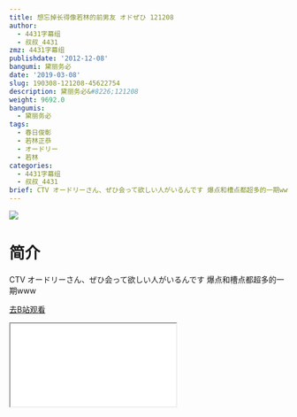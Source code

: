 ```yaml
---
title: 想忘掉长得像若林的前男友 オドぜひ 121208
author:
  - 4431字幕组
  - 叔叔_4431
zmz: 4431字幕组
publishdate: '2012-12-08'
bangumi: 黛丽务必
date: '2019-03-08'
slug: 190308-121208-45622754
description: 黛丽务必&#8226;121208
weight: 9692.0
bangumis:
  - 黛丽务必
tags:
  - 春日俊彰
  - 若林正恭
  - オードリー
  - 若林
categories:
  - 4431字幕组
  - 叔叔_4431
brief: CTV オードリーさん、ぜひ会って欲しい人がいるんです 爆点和槽点都超多的一期www
---
```

![](https://i.imgur.com/RZKVTcW.jpg)
# 简介  
CTV オードリーさん、ぜひ会って欲しい人がいるんです
爆点和槽点都超多的一期www  

[去B站观看](https://www.bilibili.com/video/av45622754/)
<div class ="resp-container"><iframe class="testiframe" src="//player.bilibili.com/player.html?aid=45622754"", scrolling="no", allowfullscreen="true" > </iframe></div> 
